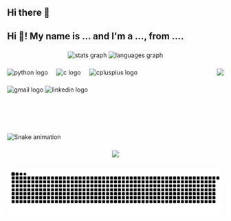 ## Hi there 👋

<h2 align="left">Hi 👋! My name is ... and I'm a ..., from ....</h2>

###

<div align="center">
  <img src="https://github-readme-stats.vercel.app/api?username=braungui&hide_title=false&hide_rank=false&show_icons=true&include_all_commits=true&count_private=true&disable_animations=false&theme=dracula&locale=en&hide_border=false" height="150" alt="stats graph"  />
  <img src="https://github-readme-stats.vercel.app/api/top-langs?username=braungui&locale=en&hide_title=false&layout=compact&card_width=320&langs_count=5&theme=dracula&hide_border=false" height="150" alt="languages graph"  />
</div>

###

<img align="right" height="150" src="https://media0.giphy.com/media/v1.Y2lkPTc5MGI3NjExNGtyMmY4d2g3eGFyOGVpa2RmYjl2dHltcWN5YmwyemtmaWN4ZmM3cSZlcD12MV9pbnRlcm5hbF9naWZfYnlfaWQmY3Q9Zw/ZJPSFNLmADueHvzoZ8/giphy.gif"  />

###

<div align="left">
  <img src="https://cdn.jsdelivr.net/gh/devicons/devicon/icons/python/python-original.svg" height="30" alt="python logo"  />
  <img width="12" />
  <img src="https://cdn.jsdelivr.net/gh/devicons/devicon/icons/c/c-original.svg" height="30" alt="c logo"  />
  <img width="12" />
  <img src="https://cdn.jsdelivr.net/gh/devicons/devicon/icons/cplusplus/cplusplus-original.svg" height="30" alt="cplusplus logo"  />
</div>

###

<div align="left">
  <img src="https://img.shields.io/static/v1?message=Gmail&logo=gmail&label=&color=D14836&logoColor=white&labelColor=&style=for-the-badge" height="35" alt="gmail logo"  />
  <img src="https://img.shields.io/static/v1?message=LinkedIn&logo=linkedin&label=&color=0077B5&logoColor=white&labelColor=&style=for-the-badge" height="35" alt="linkedin logo"  />
</div>

###

<br clear="both">

<img src="https://raw.githubusercontent.com/braungui/braungui/output/snake.svg" alt="Snake animation" />

###

<div align="center">
  <img height="200" src="https://media2.giphy.com/media/v1.Y2lkPTc5MGI3NjExazNxMnp0a2E4bW9iYzFzdDZ0aDJzbjlpYnJxYjZucWtmcHAxN3pkaiZlcD12MV9pbnRlcm5hbF9naWZfYnlfaWQmY3Q9Zw/vqZFH9159E1Dq/giphy.gif"  />
</div>

###

<picture align="center">
  <source media="(prefers-color-scheme: dark)" srcset="https://raw.githubusercontent.com/braungui/braungui/output/github-contribution-grid-snake-dark.svg">
  <source media="(prefers-color-scheme: light)" srcset="https://raw.githubusercontent.com/braungui/braungui/output/github-contribution-grid-snake-dark.svg">
  <img align="center" alt="github contribution grid snake animation" src="https://raw.githubusercontent.com/braungui/braungui/output/github-contribution-grid-snake.svg">
</picture>
